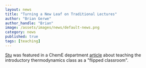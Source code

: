 ```yaml
---
layout: news
title: "Turning a New Leaf on Traditional Lectures"
author: "Brian Gerwe"
author_handle: "Brian"
image: /assets/images/news/default-news.png
category: news
published: true
tags: [teaching]
---
```

[Stu][1] was featured in a ChemE department [article] about teaching the introductory thermodynamics class as a "flipped classroom".

[1]: team/stu-adler
[article]: https://www.cheme.washington.edu/news/article/2020-02-13/flipped-classroom

